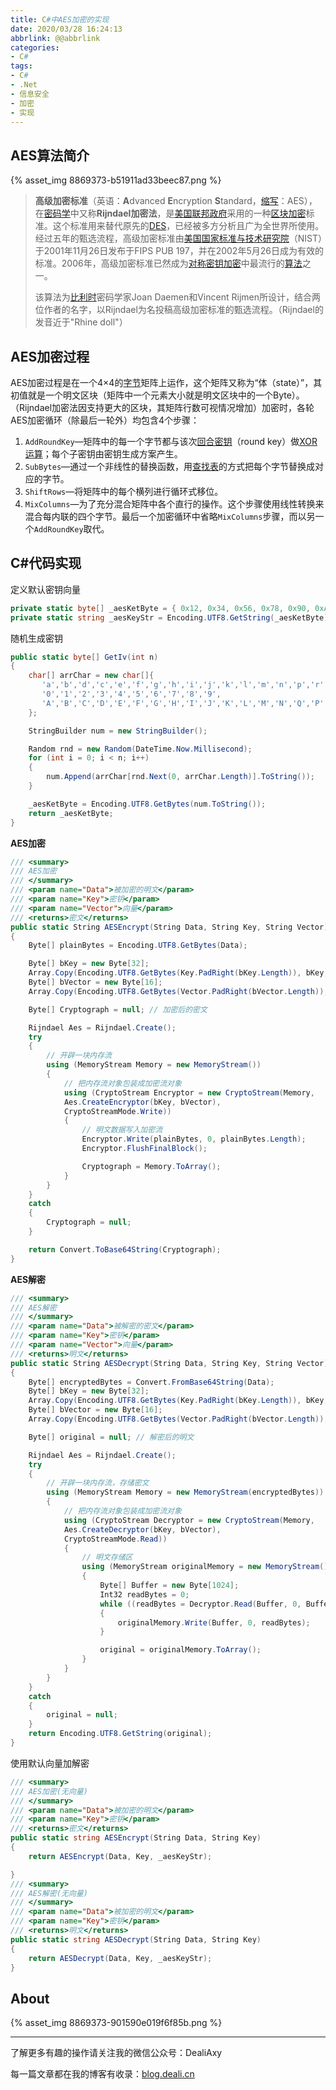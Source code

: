 ```yaml
---
title: C#中AES加密的实现
date: 2020/03/28 16:24:13
abbrlink: @@abbrlink
categories:
- C#
tags:
- C#
- .Net
- 信息安全
- 加密
- 实现
---
```

## AES算法简介
{% asset_img 8869373-b51911ad33beec87.png %}
>**高级加密标准**（英语：**A**dvanced **E**ncryption **S**tandard，[缩写](https://zh.wikipedia.org/wiki/%E7%BC%A9%E5%86%99 "缩写")：AES），在[密码学](https://zh.wikipedia.org/wiki/%E5%AF%86%E7%A0%81%E5%AD%A6 "密码学")中又称**Rijndael加密法**，是[美国联邦政府](https://zh.wikipedia.org/wiki/%E7%BE%8E%E5%9B%BD%E8%81%94%E9%82%A6%E6%94%BF%E5%BA%9C "美国联邦政府")采用的一种[区块加密](https://zh.wikipedia.org/wiki/%E5%8D%80%E5%A1%8A%E5%8A%A0%E5%AF%86 "区块加密")标准。这个标准用来替代原先的[DES](https://zh.wikipedia.org/wiki/DES "DES")，已经被多方分析且广为全世界所使用。经过五年的甄选流程，高级加密标准由[美国国家标准与技术研究院](https://zh.wikipedia.org/wiki/%E7%BE%8E%E5%9B%BD%E5%9B%BD%E5%AE%B6%E6%A0%87%E5%87%86%E4%B8%8E%E6%8A%80%E6%9C%AF%E7%A0%94%E7%A9%B6%E9%99%A2 "美国国家标准与技术研究院")（NIST）于2001年11月26日发布于FIPS PUB 197，并在2002年5月26日成为有效的标准。2006年，高级加密标准已然成为[对称密钥加密](https://zh.wikipedia.org/wiki/%E5%AF%B9%E7%A7%B0%E5%AF%86%E9%92%A5%E5%8A%A0%E5%AF%86 "对称密钥加密")中最流行的[算法](https://zh.wikipedia.org/wiki/%E6%BC%94%E7%AE%97%E6%B3%95 "算法")之一。
>
>该算法为[比利时](https://zh.wikipedia.org/wiki/%E6%AF%94%E5%88%A9%E6%97%B6 "比利时")密码学家Joan Daemen和Vincent Rijmen所设计，结合两位作者的名字，以Rijndael为名投稿高级加密标准的甄选流程。（Rijndael的发音近于"Rhine doll"）

## AES加密过程
AES加密过程是在一个4×4的[字节](https://zh.wikipedia.org/wiki/%E5%AD%97%E8%8A%82 "字节")矩阵上运作，这个矩阵又称为“体（state）”，其初值就是一个明文区块（矩阵中一个元素大小就是明文区块中的一个Byte）。（Rijndael加密法因支持更大的区块，其矩阵行数可视情况增加）加密时，各轮AES加密循环（除最后一轮外）均包含4个步骤：

1.  `AddRoundKey`—矩阵中的每一个字节都与该次[回合密钥](https://zh.wikipedia.org/w/index.php?title=%E5%9B%9E%E5%90%88%E9%87%91%E9%91%B0&action=edit&redlink=1 "回合密钥（页面不存在）")（round key）做[XOR运算](https://zh.wikipedia.org/wiki/XOR "XOR")；每个子密钥由密钥生成方案产生。
2.  `SubBytes`—通过一个非线性的替换函数，用[查找表](https://zh.wikipedia.org/wiki/%E6%9F%A5%E6%89%BE%E8%A1%A8 "查找表")的方式把每个字节替换成对应的字节。
3.  `ShiftRows`—将矩阵中的每个横列进行循环式移位。
4.  `MixColumns`—为了充分混合矩阵中各个直行的操作。这个步骤使用线性转换来混合每内联的四个字节。最后一个加密循环中省略`MixColumns`步骤，而以另一个`AddRoundKey`取代。

## C#代码实现
定义默认密钥向量   
```c#
private static byte[] _aesKetByte = { 0x12, 0x34, 0x56, 0x78, 0x90, 0xAB, 0xCD, 0xEF, 0x12, 0x34, 0x56, 0x78, 0x90, 0xAB, 0xCD, 0xEF };
private static string _aesKeyStr = Encoding.UTF8.GetString(_aesKetByte);
```

随机生成密钥
```C#
public static byte[] GetIv(int n)
{
	char[] arrChar = new char[]{
	   'a','b','d','c','e','f','g','h','i','j','k','l','m','n','p','r','q','s','t','u','v','w','z','y','x',
	   '0','1','2','3','4','5','6','7','8','9',
	   'A','B','C','D','E','F','G','H','I','J','K','L','M','N','Q','P','R','T','S','V','U','W','X','Y','Z'
	};

	StringBuilder num = new StringBuilder();

	Random rnd = new Random(DateTime.Now.Millisecond);
	for (int i = 0; i < n; i++)
	{
		num.Append(arrChar[rnd.Next(0, arrChar.Length)].ToString());
	}

	_aesKetByte = Encoding.UTF8.GetBytes(num.ToString());
	return _aesKetByte;
}
```

**AES加密**
```c#
/// <summary>
/// AES加密
/// </summary>
/// <param name="Data">被加密的明文</param>
/// <param name="Key">密钥</param>
/// <param name="Vector">向量</param>
/// <returns>密文</returns>
public static String AESEncrypt(String Data, String Key, String Vector)
{
	Byte[] plainBytes = Encoding.UTF8.GetBytes(Data);

	Byte[] bKey = new Byte[32];
	Array.Copy(Encoding.UTF8.GetBytes(Key.PadRight(bKey.Length)), bKey, bKey.Length);
	Byte[] bVector = new Byte[16];
	Array.Copy(Encoding.UTF8.GetBytes(Vector.PadRight(bVector.Length)), bVector, bVector.Length);

	Byte[] Cryptograph = null; // 加密后的密文

	Rijndael Aes = Rijndael.Create();
	try
	{
		// 开辟一块内存流
		using (MemoryStream Memory = new MemoryStream())
		{
			// 把内存流对象包装成加密流对象
			using (CryptoStream Encryptor = new CryptoStream(Memory,
			Aes.CreateEncryptor(bKey, bVector),
			CryptoStreamMode.Write))
			{
				// 明文数据写入加密流
				Encryptor.Write(plainBytes, 0, plainBytes.Length);
				Encryptor.FlushFinalBlock();

				Cryptograph = Memory.ToArray();
			}
		}
	}
	catch
	{
		Cryptograph = null;
	}

	return Convert.ToBase64String(Cryptograph);
}
```

**AES解密**
```c#
/// <summary>
/// AES解密
/// </summary>
/// <param name="Data">被解密的密文</param>
/// <param name="Key">密钥</param>
/// <param name="Vector">向量</param>
/// <returns>明文</returns>
public static String AESDecrypt(String Data, String Key, String Vector)
{
	Byte[] encryptedBytes = Convert.FromBase64String(Data);
	Byte[] bKey = new Byte[32];
	Array.Copy(Encoding.UTF8.GetBytes(Key.PadRight(bKey.Length)), bKey, bKey.Length);
	Byte[] bVector = new Byte[16];
	Array.Copy(Encoding.UTF8.GetBytes(Vector.PadRight(bVector.Length)), bVector, bVector.Length);

	Byte[] original = null; // 解密后的明文

	Rijndael Aes = Rijndael.Create();
	try
	{
		// 开辟一块内存流，存储密文
		using (MemoryStream Memory = new MemoryStream(encryptedBytes))
		{
			// 把内存流对象包装成加密流对象
			using (CryptoStream Decryptor = new CryptoStream(Memory,
			Aes.CreateDecryptor(bKey, bVector),
			CryptoStreamMode.Read))
			{
				// 明文存储区
				using (MemoryStream originalMemory = new MemoryStream())
				{
					Byte[] Buffer = new Byte[1024];
					Int32 readBytes = 0;
					while ((readBytes = Decryptor.Read(Buffer, 0, Buffer.Length)) > 0)
					{
						originalMemory.Write(Buffer, 0, readBytes);
					}

					original = originalMemory.ToArray();
				}
			}
		}
	}
	catch
	{
		original = null;
	}
	return Encoding.UTF8.GetString(original);
}
```

使用默认向量加解密
```c#
/// <summary>
/// AES加密(无向量)
/// </summary>
/// <param name="Data">被加密的明文</param>
/// <param name="Key">密钥</param>
/// <returns>密文</returns>
public static string AESEncrypt(String Data, String Key)
{
	return AESEncrypt(Data, Key, _aesKeyStr);

}
/// <summary>
/// AES解密(无向量)
/// </summary>
/// <param name="Data">被加密的明文</param>
/// <param name="Key">密钥</param>
/// <returns>明文</returns>
public static string AESDecrypt(String Data, String Key)
{
	return AESDecrypt(Data, Key, _aesKeyStr);
}
```


## About
{% asset_img 8869373-901590e019f6f85b.png %}

---------------

了解更多有趣的操作请关注我的微信公众号：DealiAxy

每一篇文章都在我的博客有收录：[blog.deali.cn](http://blog.deali.cn)


